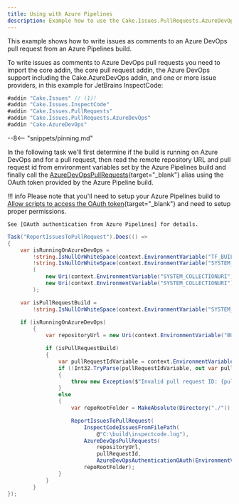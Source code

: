```yaml
---
title: Using with Azure Pipelines
description: Example how to use the Cake.Issues.PullRequests.AzureDevOps addin from an Azure Pipelines build.
---
```


This example shows how to write issues as comments to an Azure DevOps pull request from an Azure Pipelines build.

To write issues as comments to Azure DevOps pull requests you need to import the core addin,
the core pull request addin, the Azure DevOps support including the Cake.AzureDevOps addin, and one or more issue providers,
in this example for JetBrains InspectCode:

```csharp
#addin "Cake.Issues" // (1)!
#addin "Cake.Issues.InspectCode"
#addin "Cake.Issues.PullRequests"
#addin "Cake.Issues.PullRequests.AzureDevOps"
#addin "Cake.AzureDevOps"
```

--8<-- "snippets/pinning.md"

In the following task we'll first determine if the build is running on Azure DevOps and for a pull request,
then read the remote repository URL and pull request id from environment variables set by the Azure Pipelines build
and finally call the [AzureDevOpsPullRequests](https://cakebuild.net/api/Cake.Issues.PullRequests.AzureDevOps/AzureDevOpsPullRequestSystemAliases/){target="_blank"}
alias using the OAuth token provided by the Azure Pipeline build.

!!! info
    Please note that you'll need to setup your Azure Pipelines build to
    [Allow scripts to access the OAuth token](https://docs.microsoft.com/en-us/azure/devops/pipelines/build/options#allow-scripts-to-access-the-oauth-token){target="_blank"}
    and need to setup proper permissions.

    See [OAuth authentication from Azure Pipelines] for details.

```csharp
Task("ReportIssuesToPullRequest").Does(() =>
{
    var isRunningOnAzureDevOps =
        !string.IsNullOrWhiteSpace(context.EnvironmentVariable("TF_BUILD")) &&
        !string.IsNullOrWhiteSpace(context.EnvironmentVariable("SYSTEM_COLLECTIONURI")) &&
        (
            new Uri(context.EnvironmentVariable("SYSTEM_COLLECTIONURI")).Host == "dev.azure.com" ||
            new Uri(context.EnvironmentVariable("SYSTEM_COLLECTIONURI")).Host.EndsWith("visualstudio.com")
        );

    var isPullRequestBuild =
        !string.IsNullOrWhiteSpace(context.EnvironmentVariable("SYSTEM_PULLREQUEST_PULLREQUESTID"));

    if (isRunningOnAzureDevOps)
        {
            var repositoryUrl = new Uri(context.EnvironmentVariable("BUILD_REPOSITORY_URI"));

            if (isPullRequestBuild)
            {
                var pullRequestIdVariable = context.EnvironmentVariable("SYSTEM_PULLREQUEST_PULLREQUESTID");
                if (!Int32.TryParse(pullRequestIdVariable, out var pullRequestId))
                {
                    throw new Exception($"Invalid pull request ID: {pullRequestIdVariable}");
                }
                else
                {
                    var repoRootFolder = MakeAbsolute(Directory("./"));

                    ReportIssuesToPullRequest(
                        InspectCodeIssuesFromFilePath(
                            @"C:\build\inspectcode.log"),
                        AzureDevOpsPullRequests(
                            repositoryUrl,
                            pullRequestId,
                            AzureDevOpsAuthenticationOAuth(EnvironmentVariable("SYSTEM_ACCESSTOKEN"))),
                        repoRootFolder);
                }
            }
        }
});
```

[OAuth authentication from Azure Pipelines]: ../setup.md#oauth-authentication-from-azure-pipelines
